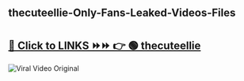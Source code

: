 
 ## thecuteellie-Only-Fans-Leaked-Videos-Files

# <h2><a href="https://mediaupload.pro?thecuteellie">🔗 Click to LINKS ⏩⏩ 👉 🟢 thecuteellie </a></h2>

<a href="https://mediaupload.pro?thecuteellie" rel="nofollow" data-target="animated-image.originalLink"><img src="https://i.ibb.co.com/xMMVF88/686577567.gif" alt="Viral Video Original" style="max-width: 100%; display: inline-block;" data-target="animated-image.originalImage"></a>